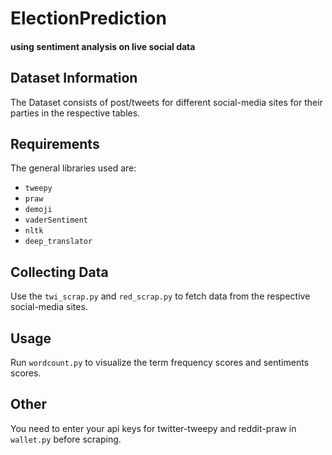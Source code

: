# ElectionPrediction
#### using sentiment analysis on live social data

## Dataset Information

The Dataset consists of post/tweets for different social-media sites for their parties in the respective tables.

## Requirements
The general libraries used are:
* `tweepy`
* `praw`
* `demoji`
* `vaderSentiment`
* `nltk`
* `deep_translator`

## Collecting Data
Use the `twi_scrap.py` and `red_scrap.py` to fetch data from the respective social-media sites.

## Usage
Run `wordcount.py` to visualize the term frequency scores and sentiments scores.

## Other
You need to enter your api keys for twitter-tweepy and reddit-praw in `wallet.py` before scraping. 
